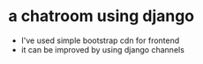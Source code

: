 # a chatroom using django
* I've used simple bootstrap cdn for frontend
* it can be improved by using django channels

